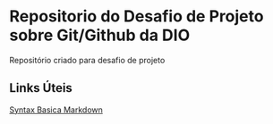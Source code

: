 # Repositorio do Desafio de Projeto sobre Git/Github da DIO
Repositório criado para desafio de projeto


## Links Úteis 
[Syntax Basica Markdown](https://www.markdownguide.org/basic-syntax/)

